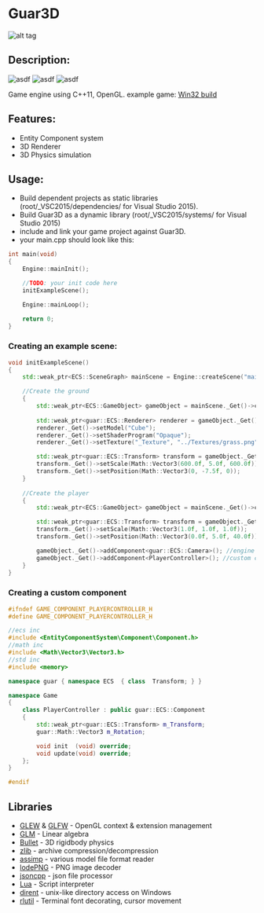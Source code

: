 # Guar3D
![alt tag](http://jfcameron.github.io/Github/Guar3D/Build_Image.png "")

## Description:
![asdf](https://img.shields.io/badge/development%20status-closed-lightgrey.svg)
![asdf](https://img.shields.io/badge/platforms-win32-lightgrey.svg)
![asdf](https://img.shields.io/badge/license-Unlicense-green.svg)

Game engine using C++11, OpenGL.
example game: [Win32 build](http://jfcameron.github.io/Github/Guar3D/Win32_build.7z) 

## Features:
* Entity Component system
* 3D Renderer
* 3D Physics simulation

## Usage:
 * Build dependent projects as static libraries (root/_VSC2015/dependencies/ for Visual Studio 2015).
 * Build Guar3D as a dynamic library (root/_VSC2015/systems/ for Visual Studio 2015)
 * include and link your game project against Guar3D.
 * your main.cpp should look like this:
```c++
int main(void)
{
	Engine::mainInit();

	//TODO: your init code here
	initExampleScene();

	Engine::mainLoop();

	return 0;
}
```
### Creating an example scene:
```c++
void initExampleScene()
{
	std::weak_ptr<ECS::SceneGraph> mainScene = Engine::createScene("mainScene");

	//Create the ground
    {
		std::weak_ptr<ECS::GameObject> gameObject = mainScene._Get()->createNewGameObject("The Ground");
		
		std::weak_ptr<guar::ECS::Renderer> renderer = gameObject._Get()->addComponent<guar::ECS::Renderer>();
		renderer._Get()->setModel("Cube");
		renderer._Get()->setShaderProgram("Opaque");
		renderer._Get()->setTexture("_Texture", "../Textures/grass.png");

		std::weak_ptr<guar::ECS::Transform> transform = gameObject._Get()->addComponent<guar::ECS::Transform>();
		transform._Get()->setScale(Math::Vector3(600.0f, 5.0f, 600.0f));
		transform._Get()->setPosition(Math::Vector3(0, -7.5f, 0));
    }
    
    //Create the player
	{
		std::weak_ptr<ECS::GameObject> gameObject = mainScene._Get()->createNewGameObject("The Player");

		std::weak_ptr<guar::ECS::Transform> transform = gameObject._Get()->addComponent<guar::ECS::Transform>();
		transform._Get()->setScale(Math::Vector3(1.0f, 1.0f, 1.0f));
		transform._Get()->setPosition(Math::Vector3(0.0f, 5.0f, 40.0f));

		gameObject._Get()->addComponent<guar::ECS::Camera>(); //engine supplied component
		gameObject._Get()->addComponent<PlayerController>(); //custom component
	}
}
```

### Creating a custom component
```c++
#ifndef GAME_COMPONENT_PLAYERCONTROLLER_H
#define GAME_COMPONENT_PLAYERCONTROLLER_H

//ecs inc
#include <EntityComponentSystem\Component\Component.h>
//math inc
#include <Math\Vector3\Vector3.h>
//std inc
#include <memory>

namespace guar { namespace ECS  { class  Transform; } }

namespace Game
{
	class PlayerController : public guar::ECS::Component
	{
		std::weak_ptr<guar::ECS::Transform> m_Transform;
		guar::Math::Vector3 m_Rotation;

		void init  (void) override;
		void update(void) override;
	};
}

#endif
```

## Libraries
* [GLEW](http://glew.sourceforge.net/) & [GLFW](http://www.glfw.org/) - OpenGL context & extension management
* [GLM](http://glm.g-truc.net/0.9.7/index.html) - Linear algebra
* [Bullet](http://bulletphysics.org/wordpress/) - 3D rigidbody physics
* [zlib](http://www.zlib.net/) - archive compression/decompression 
* [assimp](http://www.assimp.org/) - various model file format reader
* [lodePNG](http://lodev.org/lodepng/) - PNG image decoder
* [jsoncpp](https://github.com/open-source-parsers/jsoncpp) - json file processor
* [Lua](https://www.lua.org/) - Script interpreter
* [dirent](https://github.com/tronkko/dirent) - unix-like directory access on Windows
* [rlutil](https://github.com/tapio/rlutil) - Terminal font decorating, cursor movement
